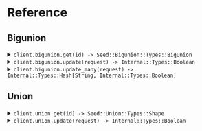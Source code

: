 # Reference
## Bigunion
<details><summary><code>client.bigunion.get(id) -> Seed::Bigunion::Types::BigUnion</code></summary>
<dl>
<dd>

#### 🔌 Usage

<dl>
<dd>

<dl>
<dd>

```ruby
client.bigunion.get();
```
</dd>
</dl>
</dd>
</dl>

#### ⚙️ Parameters

<dl>
<dd>

<dl>
<dd>

**id:** `String` 
    
</dd>
</dl>
</dd>
</dl>


</dd>
</dl>
</details>

<details><summary><code>client.bigunion.update(request) -> Internal::Types::Boolean</code></summary>
<dl>
<dd>

#### 🔌 Usage

<dl>
<dd>

<dl>
<dd>

```ruby
client.bigunion.update();
```
</dd>
</dl>
</dd>
</dl>

#### ⚙️ Parameters

<dl>
<dd>

<dl>
<dd>

**request:** `Seed::Bigunion::Types::BigUnion` 
    
</dd>
</dl>
</dd>
</dl>


</dd>
</dl>
</details>

<details><summary><code>client.bigunion.update_many(request) -> Internal::Types::Hash[String, Internal::Types::Boolean]</code></summary>
<dl>
<dd>

#### 🔌 Usage

<dl>
<dd>

<dl>
<dd>

```ruby
client.bigunion.update_many();
```
</dd>
</dl>
</dd>
</dl>

#### ⚙️ Parameters

<dl>
<dd>

<dl>
<dd>

**request:** `Internal::Types::Array[Seed::Bigunion::Types::BigUnion]` 
    
</dd>
</dl>
</dd>
</dl>


</dd>
</dl>
</details>

## Union
<details><summary><code>client.union.get(id) -> Seed::Union::Types::Shape</code></summary>
<dl>
<dd>

#### 🔌 Usage

<dl>
<dd>

<dl>
<dd>

```ruby
client.bigunion.get();
```
</dd>
</dl>
</dd>
</dl>

#### ⚙️ Parameters

<dl>
<dd>

<dl>
<dd>

**id:** `String` 
    
</dd>
</dl>
</dd>
</dl>


</dd>
</dl>
</details>

<details><summary><code>client.union.update(request) -> Internal::Types::Boolean</code></summary>
<dl>
<dd>

#### 🔌 Usage

<dl>
<dd>

<dl>
<dd>

```ruby
client.bigunion.update();
```
</dd>
</dl>
</dd>
</dl>

#### ⚙️ Parameters

<dl>
<dd>

<dl>
<dd>

**request:** `Seed::Union::Types::Shape` 
    
</dd>
</dl>
</dd>
</dl>


</dd>
</dl>
</details>

